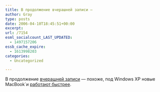 ```yaml
---
title: В продолжение вчерашней записи —
author: Gray
type: posts
date: 2006-04-10T18:45:51+00:00
excerpt:
url: /7154
esml_socialcount_LAST_UPDATED:
  - 1497157206
essb_cache_expire:
  - 1613998203
categories:
  - Uncategorized

---
```








В продолжение <a href="http://www.searchengines.ru/blog/archives/007145.html" target="_blank">вчерашней записи</a> &#8212; похоже, под Windows XP новые MacBook\`и <a href="http://www.ubergizmo.com/15/archives/2006/04/the_macbookpro_is_faster_under_windows.html" target="_blank">работают быстрее</a>.